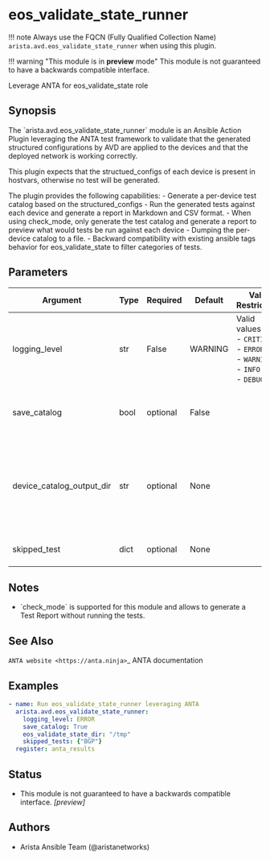 <!--
  ~ Copyright (c) 2023 Arista Networks, Inc.
  ~ Use of this source code is governed by the Apache License 2.0
  ~ that can be found in the LICENSE file.
  -->

# eos_validate_state_runner

!!! note
    Always use the FQCN (Fully Qualified Collection Name) `arista.avd.eos_validate_state_runner` when using this plugin.

!!! warning "This module is in **preview** mode"
    This module is not guaranteed to have a backwards compatible interface.

Leverage ANTA for eos\_validate\_state role

## Synopsis

The \`arista.avd.eos\_validate\_state\_runner\` module is an Ansible Action Plugin leveraging the ANTA test
framework to validate that the generated structured configurations by AVD are applied to the devices and
that the deployed network is working correctly.

This plugin expects that the structued\_configs of each device is present in hostvars, otherwise no test will be generated.

The plugin provides the following capabilities\:
  \- Generate a per\-device test catalog based on the structured\_configs
  \- Run the generated tests against each device and generate a report in Markdown and CSV format.
  \- When using check\_mode, only generate the test catalog and generate a report to preview what would
    tests be run against each device
  \- Dumping the per\-device catalog to a file.
  \- Backward compatibility with existing ansible tags behavior for eos\_validate\_state to filter categories of tests.

## Parameters

| Argument | Type | Required | Default | Value Restrictions | Description |
| -------- | ---- | -------- | ------- | ------------------ | ----------- |
| logging_level | str | False | WARNING | Valid values:<br>- <code>CRITICAL</code><br>- <code>ERROR</code><br>- <code>WARNING</code><br>- <code>INFO</code><br>- <code>DEBUG</code> | Controls the log level for the ANTA library. If unset, the Action plugin will set it to \"WARNING\" |
| save_catalog | bool | optional | False |  | A boolean to indicate whether or not the catalog should be saved for each device. |
| device_catalog_output_dir | str | optional | None |  | When \`save\_catalog\` is True, this is the directory where the device catalogs will be saved.<br>Required if <em>save\_catalog\=True</em> |
| skipped_test | dict | optional | None |  | A dictionary to indicate skipped tests. |

## Notes

- \`check\_mode\` is supported for this module and allows to generate a Test Report without running the tests.

## See Also

   `ANTA website <https://anta.ninja>`_
       ANTA documentation

## Examples

```yaml
- name: Run eos_validate_state_runner leveraging ANTA
  arista.avd.eos_validate_state_runner:
    logging_level: ERROR
    save_catalog: True
    eos_validate_state_dir: "/tmp"
    skipped_tests: {"BGP"}
  register: anta_results
```

## Status

- This module is not guaranteed to have a backwards compatible interface. *[preview]*

## Authors

- Arista Ansible Team (@aristanetworks)
